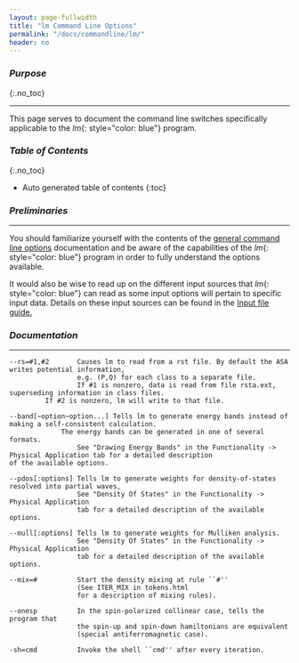 ```yaml
---
layout: page-fullwidth
title: "lm Command Line Options"
permalink: "/docs/commandline/lm/"
header: no
---
```


### _Purpose_
{:.no_toc}
_____________________________________________________________
This page serves to document the command line switches specifically applicable to the _lm_{: style="color: blue"} program.

### _Table of Contents_
{:.no_toc}
*  Auto generated table of contents
{:toc} 

### _Preliminaries_
_____________________________________________________________
You should familiarize yourself with the contents of the [general command line options](/docs/commandline/general/) documentation and be aware of the capabilities of the _lm_{: style="color: blue"} program in order to fully understand the options available.

It would also be wise to read up on the different input sources that _lm_{: style="color: blue"} can read as some input options will pertain to specific input data. Details on these input sources can be found in the [Input file guide.](/docs/input/inputfile/)

### _Documentation_
_____________________________________________________________

    --rs=#1,#2       Causes lm to read from a rst file. By default the ASA writes potential information,
                     e.g. (P,Q) for each class to a separate file. 
                     If #1 is nonzero, data is read from file rsta.ext, superseding information in class files. 
		     If #2 is nonzero, lm will write to that file.
					 
    --band[~option~option...] Tells lm to generate energy bands instead of making a self-consistent calculation.
	             The energy bands can be generated in one of several formats.
                     See "Drawing Energy Bands" in the Functionality -> Physical Application tab for a detailed description                                  of the available options.
					 
    --pdos[:options] Tells lm to generate weights for density-of-states resolved into partial waves,
                     See "Density Of States" in the Functionality -> Physical Application
                     tab for a detailed description of the available options.

    --mull[:options] Tells lm to generate weights for Mulliken analysis.
                     See "Density Of States" in the Functionality -> Physical Application
                     tab for a detailed description of the available options.
	
    --mix=#          Start the density mixing at rule ``#''
                     (See ITER_MIX in tokens.html
                     for a description of mixing rules).
					 
    --onesp          In the spin-polarized collinear case, tells the program that
                     the spin-up and spin-down hamiltonians are equivalent
                     (special antiferromagnetic case).
					 
    -sh=cmd          Invoke the shell ``cmd'' after every iteration.

